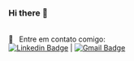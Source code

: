 ### Hi there :rocket:

<!--
**gabsoares11/gabsoares11** is a ✨ _special_ ✨ repository because its `README.md` (this file) appears on your GitHub profile.-->

<br> :email: &nbsp; Entre em contato comigo: 
<br> [![Linkedin Badge](https://img.shields.io/badge/-gabryelle--soares-blue?style=flat-square&logo=Linkedin&logoColor=white&link=https://www.linkedin.com/in/gabryelle-soares/)](https://www.linkedin.com/in/gabryelle-soares/) 
| 
[![Gmail Badge](https://img.shields.io/badge/-gabryelle.ss3@gmail.com-c14438?style=flat-square&logo=Gmail&logoColor=white&link=mailto:gabryelle.ss3@gmail.com)](mailto:gabryelle.ss3@gmail.com)


